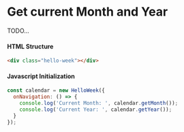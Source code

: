 # Get current Month and Year

TODO...

#### HTML Structure

```html
<div class="hello-week"></div>
```

#### Javascript Initialization

```js
const calendar = new HelloWeek({
  onNavigation: () => {
    console.log('Current Month: ', calendar.getMonth());
    console.log('Current Year: ', calendar.getYear());
  }
});
```
